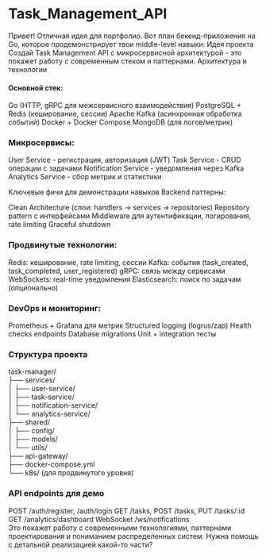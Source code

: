 # Task_Management_API
Привет! Отличная идея для портфолио. Вот план бекенд-приложения на Go, которое продемонстрирует твои middle-level навыки:
Идея проекта
Создай Task Management API с микросервисной архитектурой - это покажет работу с современным стеком и паттернами.
Архитектура и технологии

#### Основной стек:

Go (HTTP, gRPC для межсервисного взаимодействия)
PostgreSQL + Redis (кеширование, сессии)
Apache Kafka (асинхронная обработка событий)
Docker + Docker Compose
MongoDB (для логов/метрик)

### Микросервисы:

User Service - регистрация, авторизация (JWT)
Task Service - CRUD операции с задачами
Notification Service - уведомления через Kafka
Analytics Service - сбор метрик и статистики

Ключевые фичи для демонстрации навыков
Backend паттерны:

Clean Architecture (слои: handlers → services → repositories)
Repository pattern с интерфейсами
Middleware для аутентификации, логирования, rate limiting
Graceful shutdown

### Продвинутые технологии:

Redis: кеширование, rate limiting, сессии
Kafka: события (task_created, task_completed, user_registered)
gRPC: связь между сервисами
WebSockets: real-time уведомления
Elasticsearch: поиск по задачам (опционально)

### DevOps и мониторинг:

Prometheus + Grafana для метрик
Structured logging (logrus/zap)
Health checks endpoints
Database migrations
Unit + integration тесты

### Структура проекта
task-manager/   
├── services/   
│   ├── user-service/   
│   ├── task-service/   
│   ├── notification-service/   
│   └── analytics-service/  
├── shared/     
│   ├── config/     
│   ├── models/     
│   └── utils/      
├── api-gateway/    
├── docker-compose.yml  
└── k8s/ (для продвинутого уровня)  

### API endpoints для демо
POST /auth/register, /auth/login
GET /tasks, POST /tasks, PUT /tasks/:id
GET /analytics/dashboard
WebSocket /ws/notifications     
Это покажет работу с современными технологиями, паттернами проектирования и пониманием распределенных систем. Нужна помощь с детальной реализацией какой-то части?
